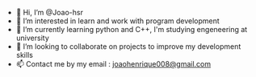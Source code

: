 - 👋 Hi, I’m @Joao-hsr
- 👀 I’m interested in learn and work with program development
- 🌱 I’m currently learning python and C++, I'm studying engeneering at university
- 💞️ I’m looking to collaborate on projects to improve my development skills
- 📫 Contact me by my email : joaohenrique008@gmail.com

<!---
Joao-hsr/Joao-hsr is a ✨ special ✨ repository because its `README.md` (this file) appears on your GitHub profile.
You can click the Preview link to take a look at your changes.
--->
